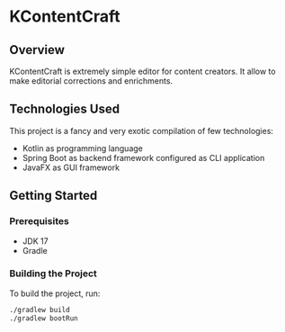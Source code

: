 # KContentCraft

## Overview
KContentCraft is extremely simple editor for content creators. It allow to make editorial corrections and enrichments. 

## Technologies Used

This project is a fancy and very exotic compilation of few technologies:
* Kotlin as programming language
* Spring Boot as backend framework configured as CLI application
* JavaFX as GUI framework

## Getting Started

### Prerequisites
- JDK 17
- Gradle

### Building the Project
To build the project, run:
```sh
./gradlew build
./gradlew bootRun

